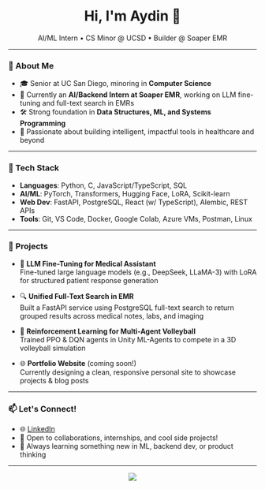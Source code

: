 <h1 align="center">Hi, I'm Aydin 👋</h1>

<p align="center">
  AI/ML Intern • CS Minor @ UCSD • Builder @ Soaper EMR
</p>

---

### 🧠 About Me

- 🎓 Senior at UC San Diego, minoring in **Computer Science**
- 🧪 Currently an **AI/Backend Intern at Soaper EMR**, working on LLM fine-tuning and full-text search in EMRs
- 🛠️ Strong foundation in **Data Structures, ML, and Systems Programming**
- 🚀 Passionate about building intelligent, impactful tools in healthcare and beyond

---

### 💼 Tech Stack

- **Languages**: Python, C, JavaScript/TypeScript, SQL
- **AI/ML**: PyTorch, Transformers, Hugging Face, LoRA, Scikit-learn
- **Web Dev**: FastAPI, PostgreSQL, React (w/ TypeScript), Alembic, REST APIs
- **Tools**: Git, VS Code, Docker, Google Colab, Azure VMs, Postman, Linux

---

### 📂 Projects

- 🧬 **LLM Fine-Tuning for Medical Assistant**  
  Fine-tuned large language models (e.g., DeepSeek, LLaMA-3) with LoRA for structured patient response generation

- 🔍 **Unified Full-Text Search in EMR**  
  Built a FastAPI service using PostgreSQL full-text search to return grouped results across medical notes, labs, and imaging

- 🤖 **Reinforcement Learning for Multi-Agent Volleyball**  
  Trained PPO & DQN agents in Unity ML-Agents to compete in a 3D volleyball simulation

- 🌐 **Portfolio Website** (coming soon!)  
  Currently designing a clean, responsive personal site to showcase projects & blog posts

---

### 📫 Let's Connect!

- 🌐 [LinkedIn](https://www.linkedin.com/in/aydintabai/)
- 💬 Open to collaborations, internships, and cool side projects!
- 🧠 Always learning something new in ML, backend dev, or product thinking

---

<p align="center">
  <img src="https://github-readme-stats.vercel.app/api?username=aydintabai&show_icons=true&theme=radical" />
</p>
